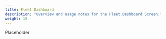```yaml
---
title: Fleet Dashboard
description: "Overview and usage notes for the Fleet Dashboard Screen."
weight: 15
---
```


Placeholder
